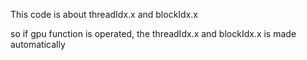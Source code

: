 This code is about threadIdx.x and blockIdx.x

so if gpu function is operated, the threadIdx.x and blockIdx.x is made automatically
